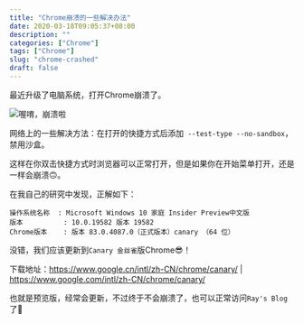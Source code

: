 ```yaml
---
title: "Chrome崩溃的一些解决办法"
date: 2020-03-18T09:05:37+08:00
description: ""
categories: ["Chrome"]
tags: ["Chrome"]
slug: "chrome-crashed"
draft: false
---
```


最近升级了电脑系统，打开Chrome崩溃了。

![喔唷，崩溃啦](https://cdn.jsdelivr.net/gh/FFRaycoder/cdn/imgs/20200318090837.png "喔唷，崩溃啦")

网络上的一些解决方法：在打开的快捷方式后添加` --test-type --no-sandbox`，禁用沙盒。

这样在你双击快捷方式时浏览器可以正常打开，但是如果你在开始菜单打开，还是一样会崩溃🙃。

在我自己的研究中发现，正解如下：

```
操作系统名称	: Microsoft Windows 10 家庭 Insider Preview中文版
版本			: 10.0.19582 版本 19582
Chrome版本	: 版本 83.0.4087.0（正式版本）canary （64 位）
```

没错，我们应该更新到`Canary 金丝雀`版Chrome😎！

下载地址：<https://www.google.cn/intl/zh-CN/chrome/canary/> | <https://www.google.com/intl/zh-CN/chrome/canary/>

也就是预览版，经常会更新，不过终于不会崩溃了，也可以正常访问`Ray's Blog`了🐷